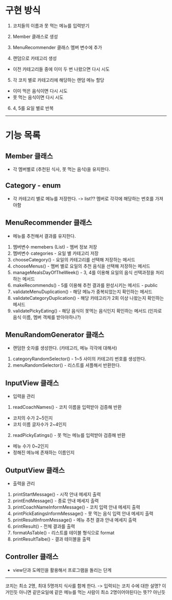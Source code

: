 # 구현 방식
1. 코치들의 이름과 못 먹는 메뉴를 입력받기
2. Member 클래스로 생성
3. MenuRecommender 클래스 멤버 변수에 추가

4. 랜덤으로 카테고리 생성
 - 이전 카테고리들 중에 이미 두 번 나왔으면 다시 시도
5. 각 코치 별로 카테고리에 해당하는 랜덤 메뉴 할당
 - 이미 먹은 음식이면 다시 시도
 - 못 먹는 음식이면 다시 시도
6. 4, 5를 요일 별로 반복

---

# 기능 목록
## Member 클래스
 - 각 멤버별로 (추천된 식사, 못 먹는 음식)을 유지한다.

## Category - enum 
- 각 카테고리 별로 메뉴를 저장한다. -> list?? 멤버로 각각에 해당하는 번호를 가져야함 

## MenuRecommender 클래스 
 - 메뉴를 추천해서 결과를 유지한다.
1. 멤버변수 memebers (List<Member>) - 멤버 정보 저장
2. 멤버변수 categories - 요일 별 카테고리 저장
3. chooseCategory() - 요일의 카테고리를 선택해 저장하는 메서드
4. chooseMenus() - 멤버 별로 요일의 추천 음식을 선택해 저장하는 메서드
5. manageMealsDayOfTheWeek() - 3, 4를 이용해 요일의 음식 선택과정을 처리하는 메서드
6. makeRecommends() - 5를 이용해 추천 결과를 완성시키는 메서드 - public
7. validateMenuDuplication() - 해당 메뉴가 중복되었는지 확인하는 메서드
8. validateCategoryDuplication() - 해당 카테고리가 2회 이상 나왔는지 확인하는 메서드
9. validatePickyEating() - 해당 음식이 못먹는 음식인지 확인하는 메서드 (인자로 음식 이름, 멤버 객체를 받아야하나?)

## MenuRandomGenerator 클래스 
 - 랜덤한 숫자를 생성한다. (카테고리, 메뉴 각각에 대해서) 
1. categoryRandomSelector() - 1~5 사이의 카테고리 번호를 생성한다.
2. menuRandomSelector() - 리스트를 셔플해서 반환한다.

## InputView 클래스
 - 입력을 관리
1. readCoachNames() - 코치 이름을 입력받아 검증해 반환
 - 코치의 수가 2~5인지
 - 코치 이름 글자수가 2~4인지

2. readPickyEatings() - 못 먹는 메뉴를 입력받아 검증해 반환
 - 메뉴 수가 0~2인지
 - 정해진 메뉴에 존재하는 이름인지

## OutputView 클래스
 - 출력을 관리
1. printStartMessage() - 시작 안내 메세지 출력
2. printEndMessage() - 종료 안내 메세지 출력
3. printCoachNameInformMessage() - 코치 입력 안내 메세지 출력
4. printPickEatingsInformMessage() - 못 먹는 음식 입력 안내 메세지 출력
5. printResultInfromMessage() - 메뉴 추천 결과 안내 메세지 출력
6. printResult() - 전체 결과를 출력
7. formatAsTable() - 리스트를 테이블 형식으로 format
8. printResultTalbe() - 결과 테이블을 출력

## Controller 클래스
 - view단과 도메인을 활용해서 프로그램을 돌리는 단계


---
코치는 최소 2명, 최대 5명까지 식사를 함께 한다. -> 입력되는 코치 수에 대한 설명? 이거인듯
아니면 같은요일에 같은 메뉴를 먹는 사람이 최소 2명이어야된다는 뜻?? 아닌듯





